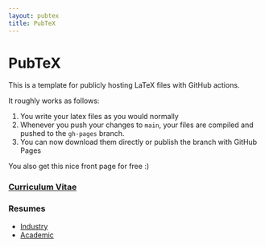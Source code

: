 ```yaml
---
layout: pubtex
title: PubTeX
---
```


# PubTeX

This is a template for publicly hosting LaTeX files with GitHub actions.

It roughly works as follows:

1. You write your latex files as you would normally
2. Whenever you push your changes to `main`, your files are compiled and pushed to the `gh-pages` branch.
3. You can now download them directly or publish the branch with GitHub Pages

You also get this nice front page for free :)

### [Curriculum Vitae](https://micahabanschick.github.io/CV/curriculum_vitae.pdf)

### Resumes

* [Industry](https://micahabanschick.github.io/CV/industry.pdf)
* [Academic](https://micahabanschick.github.io/CV/academic.pdf)


